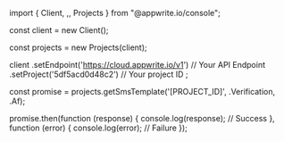 import { Client, ,, Projects } from "@appwrite.io/console";

const client = new Client();

const projects = new Projects(client);

client
    .setEndpoint('https://cloud.appwrite.io/v1') // Your API Endpoint
    .setProject('5df5acd0d48c2') // Your project ID
;

const promise = projects.getSmsTemplate('[PROJECT_ID]', .Verification, .Af);

promise.then(function (response) {
    console.log(response); // Success
}, function (error) {
    console.log(error); // Failure
});